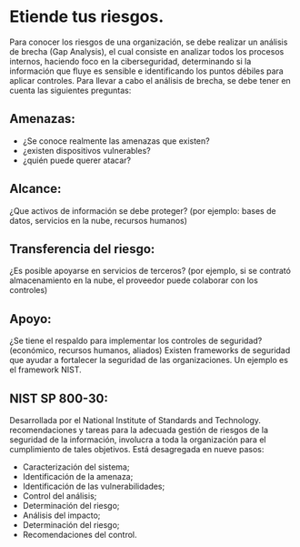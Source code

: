 # Etiende tus riesgos.
Para conocer los riesgos de una organización, se debe realizar un análisis de brecha (Gap Analysis), el cual consiste en analizar todos los procesos internos, haciendo foco en la ciberseguridad, determinando si la información que fluye es sensible e identificando los puntos débiles para aplicar controles.
Para llevar a cabo el análisis de brecha, se debe tener en cuenta las siguientes preguntas:
## Amenazas: 
* ¿Se conoce realmente las amenazas que existen?
* ¿existen dispositivos vulnerables?
* ¿quién puede querer atacar?
## Alcance:
¿Que activos de información se debe proteger? (por ejemplo: bases de datos, servicios en la nube, recursos humanos)
## Transferencia del riesgo: 
¿Es posible apoyarse en servicios de terceros? (por ejemplo, si se contrató almacenamiento en la nube, el proveedor puede colaborar con los controles)
## Apoyo: 
¿Se tiene el respaldo para implementar los controles de seguridad? (económico, recursos humanos, aliados)
Existen frameworks de seguridad que ayudar a fortalecer la seguridad de las organizaciones. Un ejemplo es el framework NIST.
 
 ## NIST SP 800-30: 
Desarrollada por el National Institute of Standards and Technology. recomendaciones y tareas para la adecuada gestión de riesgos de la seguridad de la información, involucra a toda la organización para el cumplimiento de tales objetivos. Está desagregada en nueve pasos:
* Caracterización del sistema;
* Identificación de la amenaza;
* Identificación de las vulnerabilidades;
* Control del análisis;
* Determinación del riesgo;
* Análisis del impacto;
* Determinación del riesgo;
* Recomendaciones del control.
